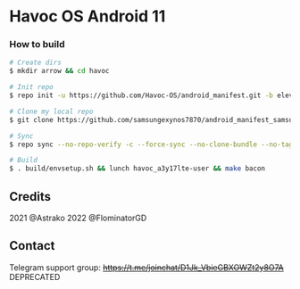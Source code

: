 # Havoc OS Android 11

### How to build ###

```bash
# Create dirs
$ mkdir arrow && cd havoc

# Init repo
$ repo init -u https://github.com/Havoc-OS/android_manifest.git -b eleven

# Clone my local repo
$ git clone https://github.com/samsungexynos7870/android_manifest_samsung_a3y17lte.git -b havoc-11 .repo/local_manifests

# Sync
$ repo sync --no-repo-verify -c --force-sync --no-clone-bundle --no-tags --optimized-fetch --prune -j`nproc`

# Build
$ . build/envsetup.sh && lunch havoc_a3y17lte-user && make bacon 
```

## Credits
2021 @Astrako 2022 @FlominatorGD

## Contact
Telegram support group: <s>https://t.me/joinchat/D1Jk_VbieGBXOWZt2y8O7A</s> DEPRECATED

